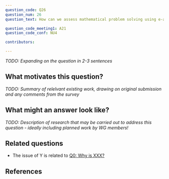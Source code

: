 ```yaml
---
question_code: Q26 
question_num: 26 
question_text: How can we assess mathematical problem solving using e-assessment? 

question_code_meeting1: A21 
question_code_conf: NU4 

contributors: 

---
```

*TODO: Expanding on the question in 2-3 sentences*

## What motivates this question?

*TODO: Summary of relelvant existing work, drawing on original submission and any comments from the survey*

## What might an answer look like?

*TODO: Description of research that may be carried out to address this question - ideally including planned work by WG members!*

## Related questions

* The issue of Y is related to [Q0: Why is XXX?](Q0)

## References
